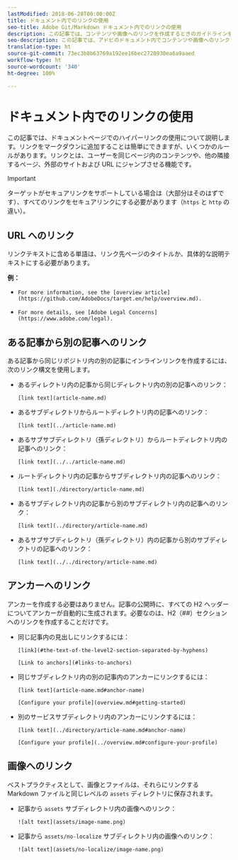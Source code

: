 ```yaml
---
lastModified: 2018-06-28T00:00:00Z
title: ドキュメント内でのリンクの使用
seo-title: Adobe Git/Markdown ドキュメント内でのリンクの使用
description: この記事では、コンテンツや画像へのリンクを作成するときのガイドラインを説明します。
seo-description: この記事では、アドビのドキュメント内でコンテンツや画像へのリンクを作成するときのガイドラインを説明します。
translation-type: ht
source-git-commit: 73ec3b8b63769a192ee16bec2720930ea6a9aaed
workflow-type: ht
source-wordcount: '340'
ht-degree: 100%

---
```



# ドキュメント内でのリンクの使用

この記事では、ドキュメントページでのハイパーリンクの使用について説明します。リンクをマークダウンに追加することは簡単にできますが、いくつかのルールがあります。リンクとは、ユーザーを同じページ内のコンテンツや、他の隣接するページ、外部のサイトおよび URL にジャンプさせる機能です。

>[!IMPORTANT]
>ターゲットがセキュアリンクをサポートしている場合は（大部分はそのはずです）、すべてのリンクをセキュアリンクにする必要があります（`https` と `http` の違い）。

## URL へのリンク

リンクテキストに含める単語は、リンク先ページのタイトルか、具体的な説明テキストにする必要があります。

**例：**

- `For more information, see the [overview article](https://github.com/AdobeDocs/target.en/help/overview.md).`

- `For more details, see [Adobe Legal Concerns](https://www.adobe.com/legal).`

## ある記事から別の記事へのリンク

ある記事から同じリポジトリ内の別の記事にインラインリンクを作成するには、次のリンク構文を使用します。

- あるディレクトリ内の記事から同じディレクトリ内の別の記事へのリンク：

   `[link text](article-name.md)`

- あるサブディレクトリからルートディレクトリ内の記事へのリンク：

   `[link text](../article-name.md)`

- あるサブサブディレクトリ（孫ディレクトリ）からルートディレクトリ内の記事へのリンク：

   `[link text](../../article-name.md)`

- ルートディレクトリ内の記事からサブディレクトリ内の記事へのリンク：

   `[link text](./directory/article-name.md)`

- あるサブディレクトリ内の記事から別のサブディレクトリ内の記事へのリンク：

   `[link text](../directory/article-name.md)`

- あるサブサブディレクトリ（孫ディレクトリ）内の記事から別のサブディレクトリの記事へのリンク：

   `[link text](../../directory/article-name.md)`

## アンカーへのリンク

アンカーを作成する必要はありません。記事の公開時に、すべての H2 ヘッダーについてアンカーが自動的に生成されます。必要なのは、H2（##）セクションへのリンクを作成することだけです。

- 同じ記事内の見出しにリンクするには：

   `[link](#the-text-of-the-level2-section-separated-by-hyphens)`

   `[Link to anchors](#links-to-anchors)`

- 同じサブディレクトリ内の別の記事内のアンカーにリンクするには：

   `[link text](article-name.md#anchor-name)`

   `[Configure your profile](overview.md#getting-started)`

- 別のサービスサブディレクトリ内のアンカーにリンクするには：

   `[link text](../directory/article-name.md#anchor-name)`

   `[Configure your profile](../overview.md#configure-your-profile)`

## 画像へのリンク

ベストプラクティスとして、画像とファイルは、それらにリンクする Markdown ファイルと同じレベルの `assets` ディレクトリに保存されます。

- 記事から `assets` サブディレクトリ内の画像へのリンク：

   `![alt text](assets/image-name.png)`

- 記事から `assets/no-localize` サブディレクトリ内の画像へのリンク：

   `![alt text](assets/no-localize/image-name.png)`

<!--
## Bob's link test

<table id="table_C27955F6B52A45B28BEEAAF14FFC86D8"> 
 <thead> 
  <tr> 
   <th colname="col1" class="entry"> File Type </th> 
   <th colname="col2" class="entry"> Description </th> 
  </tr> 
 </thead>
 <tbody> 
  <tr> 
   <td colname="col1"> <p> <span class="filepath"> .csv </span> </p> </td> 
   <td colname="col2"> <p>A comma-separated values file (such as one created in Excel). This is the file that contains the customer attribute data. See [Link TEST](/help/setup/full-workflow.md) </p> <p> <b>Naming requirements:</b> Ensure that file name extensions do not contain white spaces. </p> </td> 
  </tr> 
  <tr> 
   <td colname="col1"> <p> <span class="filepath"> .fin </span> </p> </td> 
   <td colname="col2"> <p>(Required) The <span class="filepath"> .fin </span> file tells the system that you are finished uploading data. The name of the <span class="filepath"> .fin </span> file must match the name of the <span class="filepath"> .csv </span> file. </p> <p>Adobe recommends creating an empty text file with a <span class="filepath"> .fin </span> extension. An empty file saves space and upload time. </p> <p> <p>Note:  Renaming a <span class="filepath"> .fin </span> file is not allowed after it is uploaded. The <span class="filepath"> .fin </span> file must be uploaded separately and cannot be a renamed, previously uploaded file. </p> </p> <p>After you upload the <span class="filepath"> .fin </span> file in the customer attributes FTP, the system retrieves data quickly (within one minute). This differs from other Adobe FTP-based systems, which pick up data less frequently (around once per hour). </p> <p>The <span class="filepath"> .fin </span> file is not required when using the drag-and-drop upload method. </p> </td> 
  </tr> 
  <tr> 
   <td colname="col1"> <p> <span class="filepath"> .gz </span> or <span class="filepath"> .zip </span> </p> </td> 
   <td colname="col2"> <p> <span class="filepath"> .gz </span> (gzip) or <span class="filepath"> .zip </span> - for compressed files. A <span class="filepath"> .zip </span> file cannot contain more than one file in the archive. </p> <p> <b>Naming requirements:</b> The name of the <span class="filepath"> .zip </span> or <span class="filepath"> .gz </span> should match the name of the <span class="filepath"> .csv </span>. For example, if your <span class="filepath"> .csv </span> file is <span class="filepath"> crm_small.csv </span>, the <span class="filepath"> .zip </span> file should be <span class="filepath"> crm_small.csv.zip </span>. </p> <p>The .fin file must match the .csv. </p> </td> 
  </tr> 
 </tbody> 
</table>
-->
